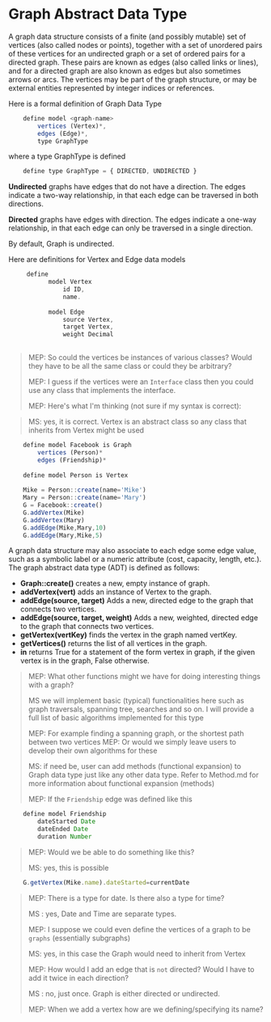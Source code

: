 # Graph Abstract Data Type

A graph data structure consists of a finite (and possibly mutable) set of vertices (also called nodes or points), together with a set of unordered pairs of these vertices for an undirected graph or a set of ordered pairs for a directed graph. These pairs are known as edges (also called links or lines), and for a directed graph are also known as edges but also sometimes arrows or arcs. The vertices may be part of the graph structure, or may be external entities represented by integer indices or references.

Here is a formal definition of Graph Data Type 

```js
    define model <graph-name> 
        vertices (Vertex)*,
        edges (Edge)*,
        type GraphType
```

where a type GraphType is defined 

```js
    define type GraphType = { DIRECTED, UNDIRECTED }
```

**Undirected** graphs have edges that do not have a direction. The edges indicate a two-way relationship, in that each edge can be traversed in both directions. 

**Directed** graphs have edges with direction. The edges indicate a one-way relationship, in that each edge can only be traversed in a single direction.

By default, Graph is undirected.

Here are definitions for Vertex and Edge data models

```js
     define 
           model Vertex 
               id ID,
               name.
               
           model Edge
               source Vertex, 
               target Vertex,
               weight Decimal
               
```


>MEP: So could the vertices be instances of various classes? Would they have to be all the same class or could they be arbitrary?
>
>MEP: I guess if the vertices were an `Interface` class then you could use any class that implements the interface.
>
>MEP: Here's what I'm thinking (not sure if my syntax is correct):

>MS: yes, it is correct. Vertex is an abstract class so any class that inherits from Vertex might be used
```js
    define model Facebook is Graph
        vertices (Person)*
        edges (Friendship)*
        
    define model Person is Vertex        
        
    Mike = Person::create(name='Mike')  
    Mary = Person::create(name='Mary') 
    G = Facebook::create()
    G.addVertex(Mike)
    G.addVertex(Mary)
    G.addEdge(Mike,Mary,10)
    G.addEdge(Mary,Mike,5)
```
A graph data structure may also associate to each edge some edge value, such as a symbolic label or a numeric attribute (cost, capacity, length, etc.).
The graph abstract data type (ADT) is defined as follows:

- **Graph::create()** creates a new, empty instance of graph.
- **addVertex(vert)** adds an instance of Vertex to the graph.
- **addEdge(source, target)** Adds a new, directed edge to the graph that connects two vertices.
- **addEdge(source, target, weight)** Adds a new, weighted, directed edge to the graph that connects two vertices.
- **getVertex(vertKey)** finds the vertex in the graph named vertKey.
- **getVertices()** returns the list of all vertices in the graph.
- **in** returns True for a statement of the form vertex in graph, if the given vertex is in the graph, False otherwise.

>MEP: What other functions might we have for doing interesting things with a graph?
>
>MS we will implement basic (typical) functionalities here such as graph traversals, spanning tree, searches and so on. I will provide a full list of basic algorithms implemented for this type
>
>MEP: For example finding a spanning graph, or the shortest path between two vertices
>MEP: Or would we simply leave users to develop their own algorithms for these
>
>MS: if need be, user can add methods (functional expansion) to Graph data type just like any other data type. Refer to Method.md for more information about functional expansion (methods)
>
>MEP: If the `Friendship` edge was defined like this
```js
    define model Friendship 
        dateStarted Date
        dateEnded Date
        duration Number
```

>MEP: Would we be able to do something like this?
>
>MS: yes, this is possible
>


```js
    G.getVertex(Mike.name).dateStarted=currentDate
```

>MEP: There is a type for date. Is there also a type for time?
>
>MS : yes, Date and Time are separate types.
>
>MEP: I suppose we could even define the vertices of a graph to be `graphs` (essentially subgraphs)
>
>MS: yes, in this case the Graph would need to inherit from Vertex
>
>MEP: How would I add an edge that is `not` directed? Would I have to add it twice in each direction?
>
>MS : no, just once. Graph is either directed or undirected.
>
>MEP: When we add a vertex how are we defining/specifying its name?
